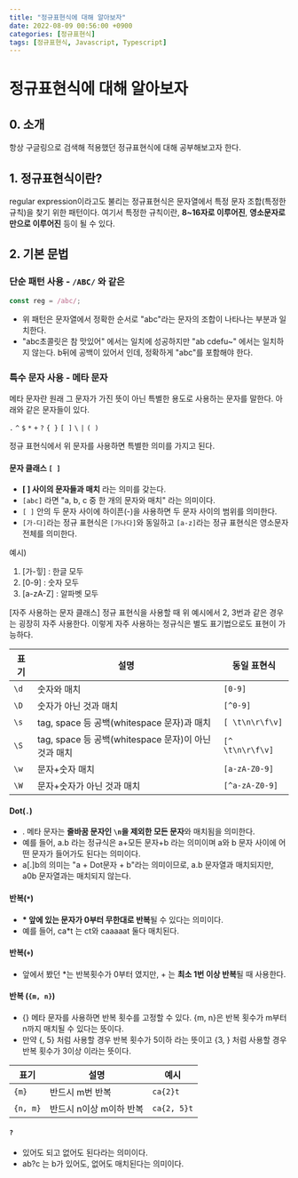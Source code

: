 ```yaml
---
title: "정규표현식에 대해 알아보자"
date: 2022-08-09 00:56:00 +0900
categories: [정규표현식]
tags: [정규표현식, Javascript, Typescript]
---
```


# 정규표현식에 대해 알아보자

## 0. 소개

항상 구글링으로 검색해 적용했던 정규표현식에 대해 공부해보고자 한다.

## 1. 정규표현식이란?

regular expression이라고도 불리는 정규표현식은 문자열에서 특정 문자 조합(특정한 규칙)을 찾기 위한 패턴이다. 여기서 특정한 규칙이란, **8~16자로 이루어진**, **영소문자로만으로 이루어진** 등이 될 수 있다.

## 2. 기본 문법

### 단순 패턴 사용 - `/ABC/` 와 같은

```javascript
const reg = /abc/;
```

- 위 패턴은 문자열에서 정확한 순서로 "abc"라는 문자의 조합이 나타나는 부분과 일치한다.
- "abc초콜릿은 참 맛있어" 에서는 일치에 성공하지만 "ab cdefu~" 에서는 일치하지 않는다. b뒤에 공백이 있어서 인데, 정확하게 "abc"를 포함해야 한다.

### 특수 문자 사용 - 메타 문자

메타 문자란 원래 그 문자가 가진 뜻이 아닌 특별한 용도로 사용하는 문자를 말한다. 아래와 같은 문자들이 있다.

`.` `^` `$` `*` `+` `?` `{ }` `[ ]` `\` `|` `( )`

정규 표현식에서 위 문자를 사용하면 특별한 의미를 가지고 된다.

#### 문자 클래스 `[ ]`

- **[ ] 사이의 문자들과 매치** 라는 의미를 갖는다.
- `[abc]` 라면 "a, b, c 중 한 개의 문자와 매치" 라는 의미이다.
- `[ ]` 안의 두 문자 사이에 하이픈(-)을 사용하면 두 문자 사이의 범위를 의미한다.
- `[가-다]`라는 정규 표현식은 `[가나다]`와 동일하고 `[a-z]`라는 정규 표현식은 영소문자 전체를 의미한다.

예시)

1. [가-힣] : 한글 모두
2. [0-9] : 숫자 모두
3. [a-zA-Z] : 알파벳 모두

[자주 사용하는 문자 클래스]
정규 표현식을 사용할 때 위 예시에서 2, 3번과 같은 경우는 굉장히 자주 사용한다. 이렇게 자주 사용하는 정규식은 별도 표기법으로도 표현이 가능하다.

| 표기 | 설명                                                 | 동일 표현식      |
| ---- | ---------------------------------------------------- | ---------------- |
| `\d` | 숫자와 매치                                          | `[0-9]`          |
| `\D` | 숫자가 아닌 것과 매치                                | `[^0-9]`         |
| `\s` | tag, space 등 공백(whitespace 문자)과 매치           | `[ \t\n\r\f\v]`  |
| `\S` | tag, space 등 공백(whitespace 문자)이 아닌 것과 매치 | `[^ \t\n\r\f\v]` |
| `\w` | 문자+숫자 매치                                       | `[a-zA-Z0-9]`    |
| `\W` | 문자+숫자가 아닌 것과 매치                           | `[^a-zA-Z0-9]`   |

#### Dot(`.`)

- . 메타 문자는 **줄바꿈 문자인 `\n`을 제외한 모든 문자**와 매치됨을 의미한다.
- 예를 들어, a.b 라는 정규식은 a+모든 문자+b 라는 의미이며 a와 b 문자 사이에 어떤 문자가 들어가도 된다는 의미이다.
- a[.]b의 의미는 "a + Dot문자 + b"라는 의미이므로, a.b 문자열과 매치되지만, a0b 문자열과는 매치되지 않는다.

#### 반복(`*`)

- **\* 앞에 있는 문자가 0부터 무한대로 반복**될 수 있다는 의미이다.
- 예를 들어, ca\*t 는 ct와 caaaaat 둘다 매치된다.

#### 반복(`+`)

- 앞에서 봤던 \*는 반복횟수가 0부터 였지만, + 는 **최소 1번 이상 반복**될 때 사용한다.

#### 반복 (`{m, n}`)

- {} 메타 문자를 사용하면 반복 횟수를 고정할 수 있다. {m, n}은 반복 횟수가 m부터 n까지 매치될 수 있다는 뜻이다.
- 만약 {, 5} 처럼 사용할 경우 반복 횟수가 5이하 라는 뜻이고 {3, } 처럼 사용할 경우 반복 횟수가 3이상 이라는 뜻이다.

| 표기     | 설명                    | 예시        |
| -------- | ----------------------- | ----------- |
| `{m}`    | 반드시 m번 반복         | `ca{2}t`    |
| `{n, m}` | 반드시 n이상 m이하 반복 | `ca{2, 5}t` |

#### `?`

- 있어도 되고 없어도 된다라는 의미이다.
- ab?c 는 b가 있어도, 없어도 매치된다는 의미이다.
